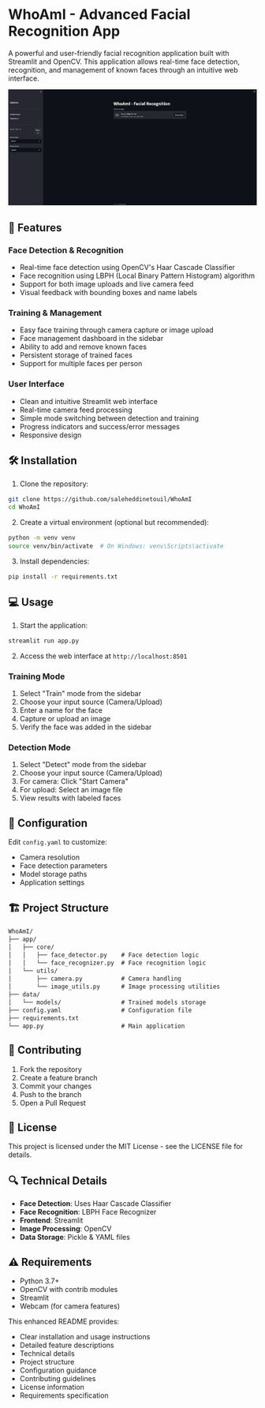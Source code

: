 # WhoAmI - Advanced Facial Recognition App

A powerful and user-friendly facial recognition application built with Streamlit and OpenCV. This application allows real-time face detection, recognition, and management of known faces through an intuitive web interface.

![APP SCREENSHOT](data/images/shot.png)

## 🚀 Features

### Face Detection & Recognition
- Real-time face detection using OpenCV's Haar Cascade Classifier
- Face recognition using LBPH (Local Binary Pattern Histogram) algorithm
- Support for both image uploads and live camera feed
- Visual feedback with bounding boxes and name labels

### Training & Management
- Easy face training through camera capture or image upload
- Face management dashboard in the sidebar
- Ability to add and remove known faces
- Persistent storage of trained faces
- Support for multiple faces per person

### User Interface
- Clean and intuitive Streamlit web interface
- Real-time camera feed processing
- Simple mode switching between detection and training
- Progress indicators and success/error messages
- Responsive design

## 🛠 Installation

1. Clone the repository:
```bash
git clone https://github.com/saleheddinetouil/WhoAmI
cd WhoAmI
```

2. Create a virtual environment (optional but recommended):
```bash
python -m venv venv
source venv/bin/activate  # On Windows: venv\Scripts\activate
```

3. Install dependencies:
```bash
pip install -r requirements.txt
```

## 💻 Usage

1. Start the application:
```bash
streamlit run app.py
```

2. Access the web interface at `http://localhost:8501`

### Training Mode
1. Select "Train" mode from the sidebar
2. Choose your input source (Camera/Upload)
3. Enter a name for the face
4. Capture or upload an image
5. Verify the face was added in the sidebar

### Detection Mode
1. Select "Detect" mode from the sidebar
2. Choose your input source (Camera/Upload)
3. For camera: Click "Start Camera"
4. For upload: Select an image file
5. View results with labeled faces

## 🔧 Configuration

Edit `config.yaml` to customize:
- Camera resolution
- Face detection parameters
- Model storage paths
- Application settings

## 🏗 Project Structure
```
WhoAmI/
├── app/
│   ├── core/
│   │   ├── face_detector.py    # Face detection logic
│   │   └── face_recognizer.py  # Face recognition logic
│   └── utils/
│       ├── camera.py           # Camera handling
│       └── image_utils.py      # Image processing utilities
├── data/
│   └── models/                 # Trained models storage
├── config.yaml                 # Configuration file
├── requirements.txt           
└── app.py                      # Main application
```

## 🤝 Contributing

1. Fork the repository
2. Create a feature branch
3. Commit your changes
4. Push to the branch
5. Open a Pull Request

## 📝 License

This project is licensed under the MIT License - see the LICENSE file for details.

## 🔍 Technical Details

- **Face Detection**: Uses Haar Cascade Classifier
- **Face Recognition**: LBPH Face Recognizer
- **Frontend**: Streamlit
- **Image Processing**: OpenCV
- **Data Storage**: Pickle & YAML files

## ⚠️ Requirements

- Python 3.7+
- OpenCV with contrib modules
- Streamlit
- Webcam (for camera features)


This enhanced README provides:
- Clear installation and usage instructions
- Detailed feature descriptions
- Technical details
- Project structure
- Configuration guidance
- Contributing guidelines
- License information
- Requirements specification
